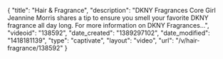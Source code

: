 {
    "title": "Hair & Fragrance",
    "description": "DKNY Fragrances Core Girl Jeannine Morris shares a tip to ensure you smell your favorite DKNY fragrance all day long. For more information on DKNY Fragrances...",
    "videoid": "138592",
    "date_created": "1389297102",
    "date_modified": "1418181139",
    "type": "captivate",
    "layout": "video",
    "url": "\/v\/hair-fragrance\/138592"
}